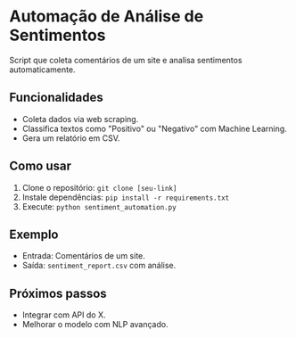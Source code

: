 # Automação de Análise de Sentimentos
Script que coleta comentários de um site e analisa sentimentos automaticamente.

## Funcionalidades
- Coleta dados via web scraping.
- Classifica textos como "Positivo" ou "Negativo" com Machine Learning.
- Gera um relatório em CSV.

## Como usar
1. Clone o repositório: `git clone [seu-link]`
2. Instale dependências: `pip install -r requirements.txt`
3. Execute: `python sentiment_automation.py`

## Exemplo
- Entrada: Comentários de um site.
- Saída: `sentiment_report.csv` com análise.

## Próximos passos
- Integrar com API do X.
- Melhorar o modelo com NLP avançado.